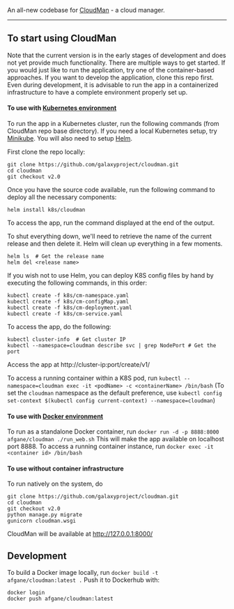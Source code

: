 An all-new codebase for [CloudMan](http://cloudman.irb.hr/) - a cloud manager.

----
## To start using CloudMan

Note that the current version is in the early stages of development and does
not yet provide much functionality. There are multiple ways to get started.
If you would just like to run the application, try one of the container-based
approaches. If you want to develop the application, clone this repo first.
Even during development, it is advisable to run the app in a containerized
infrastructure to have a complete environment properly set up.

#### To use with [Kubernetes environment](http://kubernetes.io)
To run the app in a Kubernetes cluster, run the following commands (from
CloudMan repo base directory). If you need a local Kubernetes setup, try
[Minikube](https://kubernetes.io/docs/getting-started-guides/minikube). You
will also need to setup [Helm](https://docs.helm.sh/using-helm/#quick-start).

First clone the repo locally:
```
git clone https://github.com/galaxyproject/cloudman.git
cd cloudman
git checkout v2.0
```

Once you have the source code available, run the following command to deploy
all the necessary components:

```
helm install k8s/cloudman
```
To access the app, run the command displayed at the end of the output.

To shut everything down, we'll need to retrieve the name of the current release
and then delete it. Helm will clean up everything in a few moments.
```
helm ls  # Get the release name
helm del <release name>
```

If you wish not to use Helm, you can deploy K8S config files by hand by
executing the following commands, in this order:

```
kubectl create -f k8s/cm-namespace.yaml
kubectl create -f k8s/cm-configMap.yaml
kubectl create -f k8s/cm-deployment.yaml
kubectl create -f k8s/cm-service.yaml
```
To access the app, do the following:
```
kubectl cluster-info  # Get cluster IP
kubectl --namespace=cloudman describe svc | grep NodePort # Get the port
```
Access the app at http://cluster-ip:port/create/v1/

To access a running container within a K8S pod, run
`kubectl --namespace=cloudman exec -it <podName> -c <containerName> /bin/bash`
(To set the `cloudman` namespace as the default preference, use
`kubectl config set-context $(kubectl config current-context) --namespace=cloudman`)

#### To use with [Docker environment](https://docs.docker.com/engine)
To run as a standalone Docker container, run
`docker run -d -p 8888:8000 afgane/cloudman ./run_web.sh`
This will make the app available on localhost port 8888.
To access a running container instance, run
`docker exec -it <container id> /bin/bash`

#### To use without container infrastructure
To run natively on the system, do
```
git clone https://github.com/galaxyproject/cloudman.git
cd cloudman
git checkout v2.0
python manage.py migrate
gunicorn cloudman.wsgi
```
CloudMan will be available at http://127.0.0.1:8000/

## Development

To build a Docker image locally, run `docker build -t afgane/cloudman:latest .`
Push it to Dockerhub with:
```
docker login
docker push afgane/cloudman:latest
```
